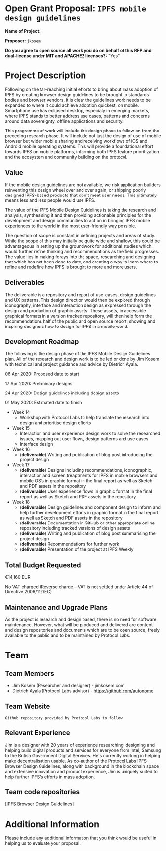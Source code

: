 # Open Grant Proposal: `IPFS mobile design guidelines`

**Name of Project:**

**Proposer:** `jkosem`

**Do you agree to open source all work you do on behalf of this RFP and dual-license under MIT and APACHE2 licenses?:** "Yes"

# Project Description

Following on the far-reaching initial efforts to bring about mass adoption of IPFS by creating browser design guidelines to be brought to standards bodies and browser vendors, it is clear the guidelines work needs to be expanded to where it could achieve adoption quickest, on mobile. Smartphone use has eclipsed desktop, especialy in emerging markets, where IPFS stands to better address use cases, patterns and concerns around data sovereignty, offline applications and security.

This programme of work will include the design phase to follow on from the preceding research phase. It will include not just the design of use of mobile browser but wider mobile sharing and receiving workflows of iOS and Android mobile operating systems. This will provide a foundational effort towards IPFS on mobile platforms, informing both IPFS feature prioritization and the ecosystem and community building on the protocol.

## Value

If the mobile design guidelines are not available, we risk application builders reinventing this design wheel over and over again, or shipping poorly designed IPFS-based products that don't meet user needs. This ultimately means less and less people would use IPFS. 

The value of the IPFS Mobile Design Guidelines is taking the research and analysis, synthesising it and then providing actionable principles for the development and design communities to act on in bringing IPFS mobile experiences to the world in the most user-friendly way possible.

The question of scope is constant in defining projects and areas of study. While the scope of this may initially be quite wide and shallow, this could be advantageous in setting up the groundwork for additional studies which would further refine thinking and recommendations as the field progresses. The value lies in making forays into the space, researching and designing that which has not been done to date, and creating a way to learn where to refine and redefine how IPFS is brought to more and more users.

## Deliverables

The deliverable is a repository and report of use-cases, design guidelines and UX patterns. This design direction would then be explored through iconography, interface and interaction design as expressed through the design and production of graphic assets. These assets, in accessible graphical formats in a version tracked repository, will then help form the recommendations half of the public and open source report, showing and inspiring designers how to design for IPFS in a mobile world.

## Development Roadmap

The following is the design phase of the IPFS Mobile Design Guidelines plan. All of the research and design work is to be led or done by Jim Kosem with technical and project guidance and advice by Dietrich Ayala.

06 Apr 2020: Proposed date to start

17 Apr 2020: Preliminary designs

24 Apr 2020: Design guidelines including design assets

01 May 2020: Estimated date to finish

- Week 14
	- Workshop with Protocol Labs to help translate the research into design and prioritise design efforts
- Week 15
	- Interaction and user experience design work to solve the researched issues, mapping out user flows, design patterns and use cases
	- Interface design
- Week 16
	 - (**deliverable**) Writing and publication of blog post introducing the project design
- Week 17
	- (**deliverable**) Designs including recommendations, iconographic, interaction and screen treaptments for IPFS in mobile browsers and mobile OS’s in graphic format in the final report as well as Sketch and PDF assets in the repository
	- (**deliverable**) User experience flows in graphic format in the final report as well as Sketch and PDF assets in the repository
- Week 18
	- (**deliverable**) Design guidelines and component design to inform and help further development efforts in graphic format in the final report as well as Sketch and PDF assets in the repository
	- (**deliverable**) Documentation in GitHub or other appropriate online repository including tracked versions of design assets
	- (**deliverable**) Writing and publication of blog post summarising the project design
	- (**deliverable**) Recommendations for further work
	- (**deliverable**) Presentation of the project at IPFS Weekly

## Total Budget Requested

€14,160 EUR

No VAT charged (Reverse charge – VAT is not settled under Article 44 of Directive 2006/112/EC)

## Maintenance and Upgrade Plans

As the project is research and design based, there is no need for software maintenance. However, what will be produced and delivered are content and design repositories and documents which are to be open source, freely available to the public and to be maintained by Protocol Labs.

# Team

## Team Members

- Jim Kosem (Researcher and designer) - jimkosem.com
- Dietrich Ayala (Protocol Labs advisor) - https://github.com/autonome

## Team Website

`Github repository provided by Protocol Labs to follow`

## Relevant Experience
 
Jim is a designer with 20 years of experience researching, designing and helping build digital products and services for everyone from Intel, Samsung to the British Government Digital Services. He's currently working in helping make decentralisation usable. As co-author of the Protocol Labs IPFS Browser Design Guidelines, along with background in the blockchain space and extensive innovation and product experience, Jim is uniquely suited to help further IPFS's efforts in mass adoption.

## Team code repositories

[IPFS Browser Design Guidelines]

# Additional Information

Please include any additional information that you think would be useful in helping us to evaluate your proposal.
